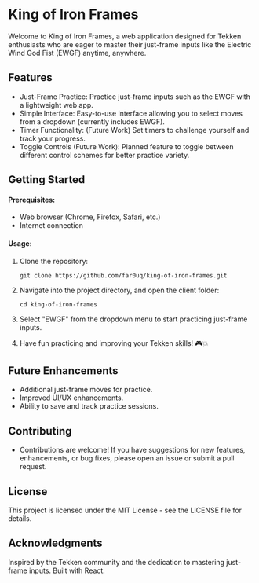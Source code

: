 # King of Iron Frames

Welcome to King of Iron Frames, a web application designed for Tekken enthusiasts who are eager to master their just-frame inputs like the Electric Wind God Fist (EWGF) anytime, anywhere.

## Features

- Just-Frame Practice: Practice just-frame inputs such as the EWGF with a lightweight web app.
- Simple Interface: Easy-to-use interface allowing you to select moves from a dropdown (currently includes EWGF).
- Timer Functionality: (Future Work) Set timers to challenge yourself and track your progress.
- Toggle Controls (Future Work): Planned feature to toggle between different control schemes for better practice variety.

## Getting Started

#### Prerequisites:

- Web browser (Chrome, Firefox, Safari, etc.)
- Internet connection

#### Usage:

1. Clone the repository:

   `git clone https://github.com/far0uq/king-of-iron-frames.git`

2. Navigate into the project directory, and open the client folder:

   `cd king-of-iron-frames`

3. Select "EWGF" from the dropdown menu to start practicing just-frame inputs.

4. Have fun practicing and improving your Tekken skills! 🎮💥

## Future Enhancements

- Additional just-frame moves for practice.
- Improved UI/UX enhancements.
- Ability to save and track practice sessions.

## Contributing

- Contributions are welcome! If you have suggestions for new features, enhancements, or bug fixes, please open an issue or submit a pull request.

## License

This project is licensed under the MIT License - see the LICENSE file for details.

## Acknowledgments

Inspired by the Tekken community and the dedication to mastering just-frame inputs.
Built with React.
